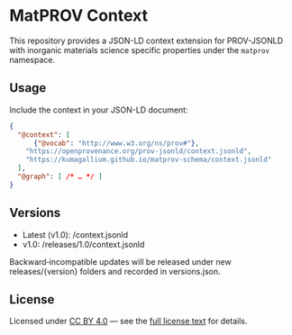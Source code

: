 # MatPROV Context

This repository provides a JSON-LD context extension for PROV-JSONLD  
with inorganic materials science specific properties under the `matprov` namespace.

## Usage

Include the context in your JSON-LD document:

```json
{
  "@context": [
	  {"@vocab": "http://www.w3.org/ns/prov#"},
    "https://openprovenance.org/prov-jsonld/context.jsonld",
    "https://kumagallium.github.io/matprov-schema/context.jsonld"
  ],
  "@graph": [ /* … */ ]
}
```

## Versions

* Latest (v1.0): /context.jsonld
* v1.0: /releases/1.0/context.jsonld

Backward‑incompatible updates will be released under new releases/{version} folders and recorded in versions.json.


## License

Licensed under [CC BY 4.0](LICENSE) — see the [full license text](LICENSE) for details.
